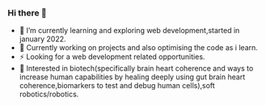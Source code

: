 ### Hi there 👋

- 🔭 I’m currently learning and exploring web development,started in january 2022.
- 🌱 Currently working on projects and also optimising the code as i learn.
- ⚡ Looking for a web development related opportunities.
- 🌠 Interested in biotech(specifically brain heart coherence and ways to increase human capabilities by healing deeply using gut brain heart coherence,biomarkers to test and debug human cells),soft robotics/robotics. 


